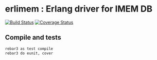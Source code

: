 # erlimem : Erlang driver for IMEM DB

[![Build Status](https://travis-ci.org/K2InformaticsGmbH/erlimem.svg?branch=master)](https://travis-ci.org/K2InformaticsGmbH/erlimem) [![Coverage Status](https://coveralls.io/repos/github/K2InformaticsGmbH/erlimem/badge.svg?branch=master)](https://coveralls.io/github/K2InformaticsGmbH/erlimem?branch=master)

## Compile and tests
```sh
rebar3 as test compile
rebar3 do eunit, cover
```
